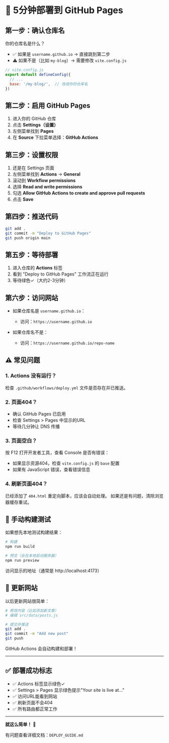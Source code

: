 # 🚀 5分钟部署到 GitHub Pages

## 第一步：确认仓库名

你的仓库名是什么？

- ✅ 如果是 `username.github.io` → 直接跳到第二步
- ⚠️ 如果不是（比如 `my-blog`）→ 需要修改 `vite.config.js`

```javascript
// vite.config.js
export default defineConfig({
  // ...
  base: '/my-blog/',  // 改成你的仓库名
})
```

## 第二步：启用 GitHub Pages

1. 进入你的 GitHub 仓库
2. 点击 **Settings（设置）**
3. 左侧菜单找到 **Pages**
4. 在 **Source** 下拉菜单选择：**GitHub Actions**

## 第三步：设置权限

1. 还是在 Settings 页面
2. 左侧菜单找到 **Actions** → **General**
3. 滚动到 **Workflow permissions**
4. 选择 **Read and write permissions**
5. 勾选 **Allow GitHub Actions to create and approve pull requests**
6. 点击 **Save**

## 第四步：推送代码

```bash
git add .
git commit -m "Deploy to GitHub Pages"
git push origin main
```

## 第五步：等待部署

1. 进入仓库的 **Actions** 标签
2. 看到 "Deploy to GitHub Pages" 工作流正在运行
3. 等待绿色✓（大约2-3分钟）

## 第六步：访问网站

- 如果仓库名是 `username.github.io`：
  - 访问：`https://username.github.io`

- 如果仓库名不是：
  - 访问：`https://username.github.io/repo-name`

## ⚠️ 常见问题

### 1. Actions 没有运行？

检查 `.github/workflows/deploy.yml` 文件是否存在并已推送。

### 2. 页面404？

- 确认 GitHub Pages 已启用
- 检查 Settings > Pages 中显示的URL
- 等待几分钟让 DNS 传播

### 3. 页面空白？

按 F12 打开开发者工具，查看 Console 是否有错误：
- 如果显示资源404，检查 `vite.config.js` 的 `base` 配置
- 如果有 JavaScript 错误，查看错误信息

### 4. 刷新页面404？

已经添加了 `404.html` 重定向脚本，应该会自动处理。
如果还是有问题，清除浏览器缓存重试。

## 🔧 手动构建测试

如果想先本地测试构建结果：

```bash
# 构建
npm run build

# 预览（会在本地启动服务器）
npm run preview
```

访问显示的地址（通常是 http://localhost:4173）

## 📝 更新网站

以后更新网站很简单：

```bash
# 修改内容（比如添加新文章）
# 编辑 src/data/posts.js

# 提交并推送
git add .
git commit -m "Add new post"
git push
```

GitHub Actions 会自动构建和部署！

---

## ✅ 部署成功标志

- ✅ Actions 标签显示绿色✓
- ✅ Settings > Pages 显示绿色提示"Your site is live at..."
- ✅ 访问URL能看到网站
- ✅ 刷新页面不会404
- ✅ 所有路由都正常工作

---

**就这么简单！** 🎉

有问题查看详细文档：`DEPLOY_GUIDE.md`



